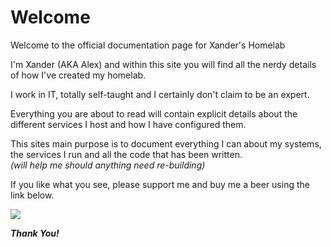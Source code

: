 # Welcome

Welcome to the official documentation page for Xander's Homelab

[](index.md)

I'm Xander (AKA Alex) and within this site you will find all the nerdy details of how I've created my homelab.

I work in IT, totally self-taught and I certainly don't claim to be an expert.  

Everything you are about to read will contain explicit details about the different services I host and how I have configured them.  

This sites main purpose is to document everything I can about my systems, the services I run and all the code that has been written.  
*(will help me should anything need re-building)*

If you like what you see, please support me and buy me a beer using the link below.

<a href="https://www.buymeacoffee.com/xanderlicious"><img src="https://img.buymeacoffee.com/button-api/?text=Buy me a beer&emoji=🍺&slug=xanderlicious&button_colour=BD5FFF&font_colour=ffffff&font_family=Bree&outline_colour=000000&coffee_colour=FFDD00" /></a>

***Thank You!***  

  
